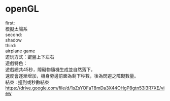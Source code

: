 # openGL  
first:  
模擬太陽系  
second:  
shadow  
third:  
airplane game  
遊玩方式：鍵盤上下左右  
遊戲特色：  
	遊戲總共45秒，障礙物隨機生成並自然落下，  
	速度會逐漸增加，機身旁邊前面為剩下秒數，後為閃避之障礙數量。  
結束 : 撞到或秒數結束    
https://drive.google.com/file/d/1sZsYOFaT8mDa3X44OHgP8gtn53l3R7XE/view  
